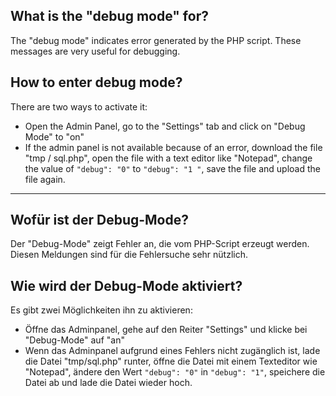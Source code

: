 ## What is the "debug mode" for? ##
The "debug mode" indicates error generated by the PHP script. These messages are very useful for debugging.

## How to enter debug mode? ##
There are two ways to activate it:
  * Open the Admin Panel, go to the "Settings" tab and click on "Debug Mode" to "on"
  * If the admin panel is not available because of an error, download the file "tmp / sql.php", open the file with a text editor like "Notepad", change the value of `"debug": "0"` to `"debug": "1 "`, save the file and upload the file again.


---


## Wofür ist der Debug-Mode? ##
Der "Debug-Mode" zeigt Fehler an, die vom PHP-Script erzeugt werden. Diesen Meldungen sind für die Fehlersuche sehr nützlich.

## Wie wird der Debug-Mode aktiviert? ##
Es gibt zwei Möglichkeiten ihn zu aktivieren:
  * Öffne das Adminpanel, gehe auf den Reiter "Settings" und klicke bei "Debug-Mode" auf "an"
  * Wenn das Adminpanel aufgrund eines Fehlers nicht zugänglich ist, lade die Datei "tmp/sql.php" runter, öffne die Datei mit einem Texteditor wie "Notepad", ändere den Wert `"debug": "0"` in `"debug": "1"`, speichere die Datei ab und lade die Datei wieder hoch.